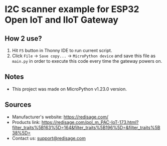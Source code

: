 # I2C scanner example for ESP32 Open IoT and IIoT Gateway

## How 2 use?
1. Hit `F5` button in Thonny IDE to run current script.
2. Click `File` -> `Save copy...` -> `MicroPython device` and save this file as `main.py` in order to execute this code every time the gateway powers on.

## Notes
* This project was made on MicroPython v1.23.0 version.

## Sources
* Manufacturer's website: https://redisage.com/
* Products link: https://redisage.com/pol_m_PAC-IoT-173.html?filter_traits%5B163%5D=164&filter_traits%5B196%5D=&filter_traits%5B38%5D=
* Contact us: support@redisage.com